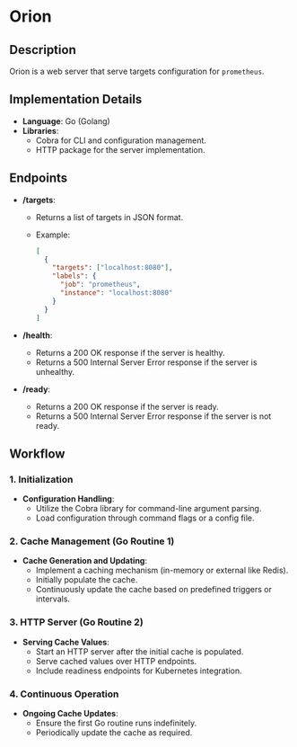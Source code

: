 # Orion

## Description

Orion is a web server that serve targets configuration for `prometheus`.

## Implementation Details

- **Language**: Go (Golang)
- **Libraries**:
  - Cobra for CLI and configuration management.
  - HTTP package for the server implementation.

## Endpoints

- **/targets**:
  - Returns a list of targets in JSON format.
  - Example:

    ```json
    [
      {
        "targets": ["localhost:8080"],
        "labels": {
          "job": "prometheus",
          "instance": "localhost:8080"
        }
      }
    ]
    ```

- **/health**:
  - Returns a 200 OK response if the server is healthy.
  - Returns a 500 Internal Server Error response if the server is unhealthy.

- **/ready**:
  - Returns a 200 OK response if the server is ready.
  - Returns a 500 Internal Server Error response if the server is not ready.

## Workflow

### 1. Initialization

- **Configuration Handling**:
  - Utilize the Cobra library for command-line argument parsing.
  - Load configuration through command flags or a config file.

### 2. Cache Management (Go Routine 1)

- **Cache Generation and Updating**:
  - Implement a caching mechanism (in-memory or external like Redis).
  - Initially populate the cache.
  - Continuously update the cache based on predefined triggers or intervals.

### 3. HTTP Server (Go Routine 2)

- **Serving Cache Values**:
  - Start an HTTP server after the initial cache is populated.
  - Serve cached values over HTTP endpoints.
  - Include readiness endpoints for Kubernetes integration.

### 4. Continuous Operation

- **Ongoing Cache Updates**:
  - Ensure the first Go routine runs indefinitely.
  - Periodically update the cache as required.

